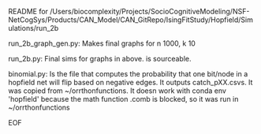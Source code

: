 README for /Users/biocomplexity/Projects/SocioCognitiveModeling/NSF-NetCogSys/Products/CAN_Model/CAN_GitRepo/IsingFitStudy/Hopfield/Simulations/run_2b

run_2b_graph_gen.py:
    Makes final graphs for n 1000, k 10

run_2b.py:
    Final sims for graphs in above.  is sourceable.

binomial.py:
    Is the file that computes the probability that one bit/node
    in a hopfield net will flip based on negative edges.  It outputs
    catch_pXX.csvs.  It was copied from ~/orrthonfunctions.  It doesn work
    with conda env 'hopfield' because the math function .comb is blocked, so
    it was run in ~/orrthonfunctions

EOF